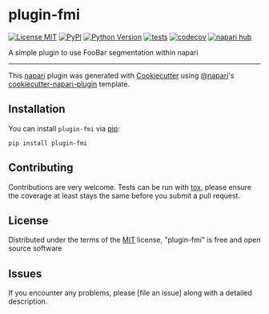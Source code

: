 # plugin-fmi

[![License MIT](https://img.shields.io/pypi/l/plugin-fmi.svg?color=green)](https://github.com/githubuser/plugin-fmi/raw/main/LICENSE)
[![PyPI](https://img.shields.io/pypi/v/plugin-fmi.svg?color=green)](https://pypi.org/project/plugin-fmi)
[![Python Version](https://img.shields.io/pypi/pyversions/plugin-fmi.svg?color=green)](https://python.org)
[![tests](https://github.com/githubuser/plugin-fmi/workflows/tests/badge.svg)](https://github.com/githubuser/plugin-fmi/actions)
[![codecov](https://codecov.io/gh/githubuser/plugin-fmi/branch/main/graph/badge.svg)](https://codecov.io/gh/githubuser/plugin-fmi)
[![napari hub](https://img.shields.io/endpoint?url=https://api.napari-hub.org/shields/plugin-fmi)](https://napari-hub.org/plugins/plugin-fmi)

A simple plugin to use FooBar segmentation within napari

----------------------------------

This [napari] plugin was generated with [Cookiecutter] using [@napari]'s [cookiecutter-napari-plugin] template.

<!--
Don't miss the full getting started guide to set up your new package:
https://github.com/napari/cookiecutter-napari-plugin#getting-started

and review the napari docs for plugin developers:
https://napari.org/stable/plugins/index.html
-->

## Installation

You can install `plugin-fmi` via [pip]:

    pip install plugin-fmi




## Contributing

Contributions are very welcome. Tests can be run with [tox], please ensure
the coverage at least stays the same before you submit a pull request.

## License

Distributed under the terms of the [MIT] license,
"plugin-fmi" is free and open source software

## Issues

If you encounter any problems, please [file an issue] along with a detailed description.

[napari]: https://github.com/napari/napari
[Cookiecutter]: https://github.com/audreyr/cookiecutter
[@napari]: https://github.com/napari
[MIT]: http://opensource.org/licenses/MIT
[BSD-3]: http://opensource.org/licenses/BSD-3-Clause
[GNU GPL v3.0]: http://www.gnu.org/licenses/gpl-3.0.txt
[GNU LGPL v3.0]: http://www.gnu.org/licenses/lgpl-3.0.txt
[Apache Software License 2.0]: http://www.apache.org/licenses/LICENSE-2.0
[Mozilla Public License 2.0]: https://www.mozilla.org/media/MPL/2.0/index.txt
[cookiecutter-napari-plugin]: https://github.com/napari/cookiecutter-napari-plugin

[napari]: https://github.com/napari/napari
[tox]: https://tox.readthedocs.io/en/latest/
[pip]: https://pypi.org/project/pip/
[PyPI]: https://pypi.org/
